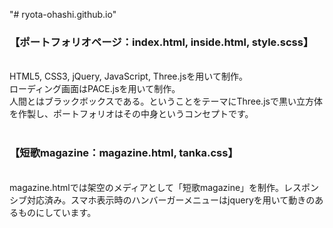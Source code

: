 "# ryota-ohashi.github.io" 

<h3>【ポートフォリオページ：index.html, inside.html, style.scss】</h3><br>
HTML5, CSS3, jQuery, JavaScript, Three.jsを用いて制作。<br>
ローディング画面はPACE.jsを用いて制作。<br>
人間とはブラックボックスである。ということをテーマにThree.jsで黒い立方体を作製し、ポートフォリオはその中身というコンセプトです。<br><br>

<h3>【短歌magazine：magazine.html, tanka.css】</h3><br>
magazine.htmlでは架空のメディアとして「短歌magazine」を制作。レスポンシブ対応済み。スマホ表示時のハンバーガーメニューはjqueryを用いて動きのあるものにしています。
